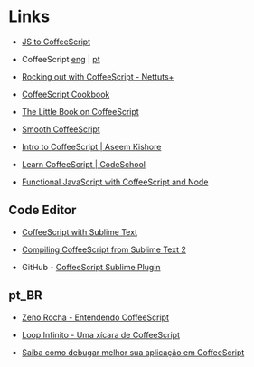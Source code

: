 # Links

* [JS to CoffeeScript](http://js2coffee.org/)

* CoffeeScript [eng](http://coffeescript.org/) | [pt](http://coffeescript.loopinfinito.com.br/)

* [Rocking out with CoffeeScript - Nettuts+](http://net.tutsplus.com/tutorials/javascript-ajax/rocking-out-with-coffeescript/)

* [CoffeeScript Cookbook](http://coffeescriptcookbook.com/)

* [The Little Book on CoffeeScript](http://arcturo.github.com/library/coffeescript/)

* [Smooth CoffeeScript](http://autotelicum.github.com/Smooth-CoffeeScript/SmoothCoffeeScript.html)

* [Intro to CoffeeScript | Aseem Kishore](http://aseemk.com/blog/intro-to-coffeescript)

* [Learn CoffeeScript | CodeSchool](http://www.codeschool.com/courses/coffeescript)

* [Functional JavaScript with CoffeeScript and Node](http://www.ibm.com/developerworks/library/j-coffeescript/)

## Code Editor

* [CoffeeScript with Sublime Text](http://soenkerohde.com/2011/11/coffeescript-with-sublime-text/)

* [Compiling CoffeeScript from Sublime Text 2](http://hectorcorrea.com/blog/compiling-coffeescript-from-sublime-text-2)

* GitHub - [CoffeeScript Sublime Plugin](https://github.com/Xavura/CoffeeScript-Sublime-Plugin)

## pt_BR

* [Zeno Rocha - Entendendo CoffeeScript](http://zenorocha.com/entendendo-coffeescript/)

* [Loop Infinito - Uma xícara de CoffeeScript](http://loopinfinito.com.br/2012/09/18/uma-xicara-de-coffeescript/)

* [Saiba como debugar melhor sua aplicação em CoffeeScript](http://ricardo.cc/2013/01/05/debug-aplicacao-coffeescript-pt.html)